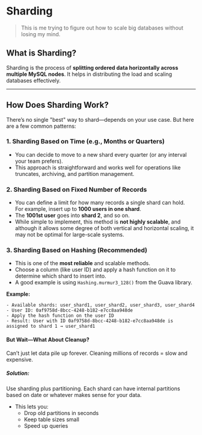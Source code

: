 # Sharding

> This is me trying to figure out how to scale big databases without losing my mind.

## What is Sharding?

Sharding is the process of **splitting ordered data horizontally across multiple MySQL nodes**. It helps in distributing the load and scaling databases effectively.

---

## How Does Sharding Work?

There’s no single "best" way to shard—depends on your use case. But here are a few common patterns:

### 1. Sharding Based on Time (e.g., Months or Quarters)

- You can decide to move to a new shard every quarter (or any interval your team prefers).
- This approach is straightforward and works well for operations like truncates, archiving, and partition management.

### 2. Sharding Based on Fixed Number of Records

- You can define a limit for how many records a single shard can hold.  
  For example, insert up to **1000 users in one shard**.
- The **1001st user** goes into **shard 2**, and so on.
- While simple to implement, this method is **not highly scalable**, and although it allows some degree of both vertical and horizontal scaling, it may not be optimal for large-scale systems.

### 3. Sharding Based on Hashing (Recommended)

- This is one of the **most reliable** and scalable methods.
- Choose a column (like user ID) and apply a hash function on it to determine which shard to insert into.
- A good example is using `Hashing.murmur3_128()` from the Guava library.

**Example:**

```text
- Available shards: user_shard1, user_shard2, user_shard3, user_shard4
- User ID: 0af9758d-8bcc-4248-b182-e7cc8aa948de
- Apply the hash function on the user ID
- Result: User with ID 0af9758d-8bcc-4248-b182-e7cc8aa948de is assigned to shard 1 → user_shard1
```

#### But Wait—What About Cleanup?

Can’t just let data pile up forever. Cleaning millions of records = slow and expensive.

##### Solution:
Use sharding plus partitioning.
Each shard can have internal partitions based on date or whatever makes sense for your data.
- This lets you:
  - Drop old partitions in seconds
  - Keep table sizes small
  - Speed up queries